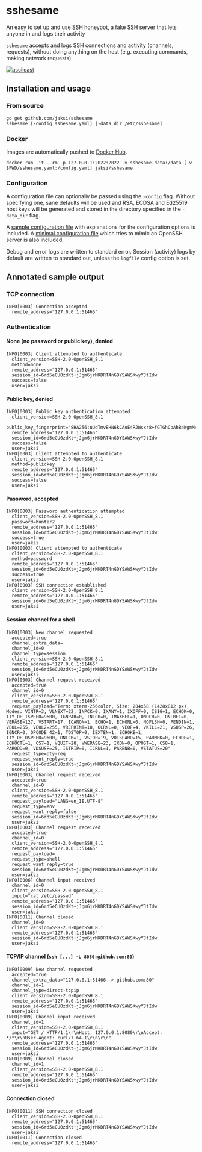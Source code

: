 # sshesame

An easy to set up and use SSH honeypot, a fake SSH server that lets anyone in and logs their activity

`sshesame` accepts and logs SSH connections and activity (channels, requests), without doing anything on the host (e.g. executing commands, making network requests).

[![asciicast](https://asciinema.org/a/V099PxjofAz16XwRxdqUDWAJv.svg)](https://asciinema.org/a/V099PxjofAz16XwRxdqUDWAJv)

## Installation and usage

### From source

```
go get github.com/jaksi/sshesame
sshesame [-config sshesame.yaml] [-data_dir /etc/sshesame]
```

### Docker

Images are automatically pushed to [Docker Hub](https://hub.docker.com/repository/docker/jaksi/sshesame).

```
docker run -it --rm -p 127.0.0.1:2022:2022 -v sshesame-data:/data [-v $PWD/sshesame.yaml:/config.yaml] jaksi/sshesame
```

### Configuration

A configuration file can optionally be passed using the `-config` flag.
Without specifying one, sane defaults will be used and RSA, ECDSA and Ed25519 host keys will be generated and stored in the directory specified in the `-data_dir` flag.

A [sample configuration file](sshesame.yaml) with explanations for the configuration options is included.
A [minimal configuration file](openssh.yaml) which tries to mimic an OpenSSH server is also included.

Debug and error logs are written to standard error. Session (activity) logs by default are written to standard out, unless the `logfile` config option is set.

## Annotated sample output

### TCP connection

```
INFO[0003] Connection accepted
  remote_address="127.0.0.1:51465"
```

### Authentication

#### None (no password or public key), denied

```
INFO[0003] Client attempted to authenticate
  client_version=SSH-2.0-OpenSSH_8.1
  method=none
  remote_address="127.0.0.1:51465"
  session_id=6rd5eCU0zdKt+jJgm6jrMKDRT4nGDYSAWSKwyYJtIdw
  success=false
  user=jaksi
```

#### Public key, denied

```
INFO[0003] Public key authentication attempted
  client_version=SSH-2.0-OpenSSH_8.1
  public_key_fingerprint="SHA256:uUdTmvEHN6kCAoE4RJWsxr8+fGTGhCpAhBaWgmMVqNk"
  remote_address="127.0.0.1:51465"
  session_id=6rd5eCU0zdKt+jJgm6jrMKDRT4nGDYSAWSKwyYJtIdw
  success=false
  user=jaksi
INFO[0003] Client attempted to authenticate
  client_version=SSH-2.0-OpenSSH_8.1
  method=publickey
  remote_address="127.0.0.1:51465"
  session_id=6rd5eCU0zdKt+jJgm6jrMKDRT4nGDYSAWSKwyYJtIdw
  success=false
  user=jaksi
```

#### Password, accepted

```
INFO[0003] Password authentication attempted
  client_version=SSH-2.0-OpenSSH_8.1
  password=hunter2
  remote_address="127.0.0.1:51465"
  session_id=6rd5eCU0zdKt+jJgm6jrMKDRT4nGDYSAWSKwyYJtIdw
  success=true
  user=jaksi
INFO[0003] Client attempted to authenticate
  client_version=SSH-2.0-OpenSSH_8.1
  method=password
  remote_address="127.0.0.1:51465"
  session_id=6rd5eCU0zdKt+jJgm6jrMKDRT4nGDYSAWSKwyYJtIdw
  success=true
  user=jaksi
INFO[0003] SSH connection established
  client_version=SSH-2.0-OpenSSH_8.1
  remote_address="127.0.0.1:51465"
  session_id=6rd5eCU0zdKt+jJgm6jrMKDRT4nGDYSAWSKwyYJtIdw
  user=jaksi
```

#### Session channel for a shell

```
INFO[0003] New channel requested
  accepted=true
  channel_extra_data=
  channel_id=0
  channel_type=session
  client_version=SSH-2.0-OpenSSH_8.1
  remote_address="127.0.0.1:51465"
  session_id=6rd5eCU0zdKt+jJgm6jrMKDRT4nGDYSAWSKwyYJtIdw
  user=jaksi
INFO[0003] Channel request received
  accepted=true
  channel_id=0
  client_version=SSH-2.0-OpenSSH_8.1
  remote_address="127.0.0.1:51465"
  request_payload="Term: xterm-256color, Size: 204x58 (1428x812 px), Modes: VINTR=3, VLNEXT=22, INPCK=0, IXANY=1, IXOFF=0, ISIG=1, ECHOK=0, TTY_OP_ISPEED=9600, IGNPAR=0, INLCR=0, IMAXBEL=1, ONOCR=0, ONLRET=0, VERASE=127, VSTART=17, ICANON=1, ECHO=1, ECHONL=0, NOFLSH=0, PENDIN=1, VEOL=255, VEOL2=255, VREPRINT=18, OCRNL=0, VEOF=4, VKILL=21, VSUSP=26, IGNCR=0, OPCODE_42=1, TOSTOP=0, IEXTEN=1, ECHOKE=1, TTY_OP_OSPEED=9600, ONLCR=1, VSTOP=19, VDISCARD=15, PARMRK=0, ECHOE=1, ECHOCTL=1, CS7=1, VQUIT=28, VWERASE=23, IXON=0, OPOST=1, CS8=1, PARODD=0, VDSUSP=25, ISTRIP=0, ICRNL=1, PARENB=0, VSTATUS=20"
  request_type=pty-req
  request_want_reply=true
  session_id=6rd5eCU0zdKt+jJgm6jrMKDRT4nGDYSAWSKwyYJtIdw
  user=jaksi
INFO[0003] Channel request received
  accepted=true
  channel_id=0
  client_version=SSH-2.0-OpenSSH_8.1
  remote_address="127.0.0.1:51465"
  request_payload="LANG=en_IE.UTF-8"
  request_type=env
  request_want_reply=false
  session_id=6rd5eCU0zdKt+jJgm6jrMKDRT4nGDYSAWSKwyYJtIdw
  user=jaksi
INFO[0003] Channel request received
  accepted=true
  channel_id=0
  client_version=SSH-2.0-OpenSSH_8.1
  remote_address="127.0.0.1:51465"
  request_payload=
  request_type=shell
  request_want_reply=true
  session_id=6rd5eCU0zdKt+jJgm6jrMKDRT4nGDYSAWSKwyYJtIdw
  user=jaksi
INFO[0006] Channel input received
  channel_id=0
  client_version=SSH-2.0-OpenSSH_8.1
  input="cat /etc/passwd"
  remote_address="127.0.0.1:51465"
  session_id=6rd5eCU0zdKt+jJgm6jrMKDRT4nGDYSAWSKwyYJtIdw
  user=jaksi
INFO[0011] Channel closed
  channel_id=0
  client_version=SSH-2.0-OpenSSH_8.1
  remote_address="127.0.0.1:51465"
  session_id=6rd5eCU0zdKt+jJgm6jrMKDRT4nGDYSAWSKwyYJtIdw
  user=jaksi
```

#### TCP/IP channel  (`ssh [...] -L 8080:github.com:80`)

```
INFO[0009] New channel requested
  accepted=true
  channel_extra_data="127.0.0.1:51466 -> github.com:80"
  channel_id=1
  channel_type=direct-tcpip
  client_version=SSH-2.0-OpenSSH_8.1
  remote_address="127.0.0.1:51465"
  session_id=6rd5eCU0zdKt+jJgm6jrMKDRT4nGDYSAWSKwyYJtIdw
  user=jaksi
INFO[0009] Channel input received
  channel_id=1
  client_version=SSH-2.0-OpenSSH_8.1
  input="GET / HTTP/1.1\r\nHost: 127.0.0.1:8080\r\nAccept: */*\r\nUser-Agent: curl/7.64.1\r\n\r\n"
  remote_address="127.0.0.1:51465"
  session_id=6rd5eCU0zdKt+jJgm6jrMKDRT4nGDYSAWSKwyYJtIdw
  user=jaksi
INFO[0009] Channel closed
  channel_id=1
  client_version=SSH-2.0-OpenSSH_8.1
  remote_address="127.0.0.1:51465"
  session_id=6rd5eCU0zdKt+jJgm6jrMKDRT4nGDYSAWSKwyYJtIdw
  user=jaksi
```

#### Connection closed

```
INFO[0011] SSH connection closed
  client_version=SSH-2.0-OpenSSH_8.1
  remote_address="127.0.0.1:51465"
  session_id=6rd5eCU0zdKt+jJgm6jrMKDRT4nGDYSAWSKwyYJtIdw
  user=jaksi
INFO[0011] Connection closed
  remote_address="127.0.0.1:51465"
```
